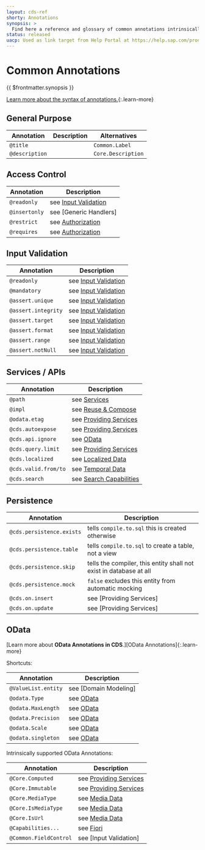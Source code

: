 ```yaml
---
layout: cds-ref
shorty: Annotations
synopsis: >
  Find here a reference and glossary of common annotations intrinsically supported by the CDS compiler and runtimes.
status: released
uacp: Used as link target from Help Portal at https://help.sap.com/products/BTP/65de2977205c403bbc107264b8eccf4b/855e00bd559742a3b8276fbed4af1008.html
---
```


# Common Annotations

{{ $frontmatter.synopsis }}

[Learn more about the syntax of annotations.](./cdl#annotations){:.learn-more}


## General Purpose

| Annotation     | Description | Alternatives       |
|----------------|-------------|--------------------|
| `@title`       |             | `Common.Label`     |
| `@description` |             | `Core.Description` |


## Access Control

| Annotation    | Description                   |
|---------------|-------------------------------|
| `@readonly`   | see [Input Validation](../guides/providing-services#readonly)        |
| `@insertonly` | see [Generic Handlers]        |
| `@restrict`   | see [Authorization](../guides/authorization#restrict-annotation)           |
| `@requires`   | see [Authorization](../guides/authorization#requires)           |


## Input Validation

| Annotation         | Description             |
|--------------------|-------------------------|
| `@readonly `       | see [Input Validation](../guides/-services#readonly) |
| `@mandatory`       | see [Input Validation](../guides/providing-services#mandatory) |
| `@assert.unique`   | see [Input Validation](../guides/providing-services#unique) |
| `@assert.integrity`| see [Input Validation](../guides/providing-services#refs) |
| `@assert.target`   | see [Input Validation](../guides/providing-services#assert-target) |
| `@assert.format`   | see [Input Validation](../guides/providing-services#assert-format) |
| `@assert.range`    | see [Input Validation](../guides/providing-services#assert-range) |
| `@assert.notNull`  | see [Input Validation](../guides/providing-services#assert-notNull) |




## Services / APIs

| Annotation           | Description          |
|----------------------|----------------------|
| `@path`              | see [Services](./cdl#service-definitions)
| `@impl`              | see [Reuse & Compose](../guides/extensibility/composition#reuse-code)
| `@odata.etag`        | see [Providing Services](../guides/providing-services#etag)
| `@cds.autoexpose`    | see [Providing Services](../guides/providing-services#auto-exposed-entities)
| `@cds.api.ignore`    | see [OData](../advanced/odata#omitting-elements-from-apis)
| `@cds.query.limit`   | see [Providing Services](../guides/providing-services#annotation-cdsquerylimit)
| `@cds.localized`     | see [Localized Data](../guides/localized-data#read-operations) |
| `@cds.valid.from/to` | see [Temporal Data](../guides/temporal-data#using-annotations-cdsvalidfromto)  |
| `@cds.search`        | see [Search Capabilities](../guides/providing-services#searching-data)  |

## Persistence

| Annotation                | Description             |
|---------------------------|-------------------------|
| `@cds.persistence.exists` | tells `compile.to.sql` this is created otherwise
| `@cds.persistence.table`  | tells `compile.to.sql` to create a table, not a view
| `@cds.persistence.skip`   | tells the compiler, this entity shall not exist in database at all
| `@cds.persistence.mock`   | `false` excludes this entity from automatic mocking
| `@cds.on.insert`          | see [Providing Services]  |
| `@cds.on.update`          | see [Providing Services]  |


## OData

[Learn more about **OData Annotations in CDS**.][OData Annotations]{:.learn-more}

Shortcuts:

| Annotation                  | Description |
|---------------------        |--|
| `@ValueList.entity`         | see [Domain Modeling]
| `@odata.Type`               | see [OData](../advanced/odata#override-type-mapping)
| `@odata.MaxLength`          | see [OData](../advanced/odata#override-type-mapping)
| `@odata.Precision`          | see [OData](../advanced/odata#override-type-mapping)
| `@odata.Scale`              | see [OData](../advanced/odata#override-type-mapping)
| `@odata.singleton`          | see [OData](../advanced/odata#singletons)

Intrinsically supported OData Annotations:

| Annotation             | Description             |
|------------------------|-------------------------|
| `@Core.Computed`       | see [Providing Services](../guides/providing-services#readonly) |
| `@Core.Immutable`      | see [Providing Services](../guides/providing-services#readonly) |
| `@Core.MediaType`      | see [Media Data](../guides/media-data) |
| `@Core.IsMediaType`    | see [Media Data](../guides/media-data) |
| `@Core.IsUrl`          | see [Media Data](../guides/media-data) |
| `@Capabilities...`     | see [Fiori](../advanced/fiori) |
| `@Common.FieldControl` | see [Input Validation] |
